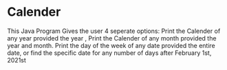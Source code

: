 # Calender
This Java Program Gives the user 4 seperate options: Print the Calender of any year provided the year , Print the Calender of any month provided the year and month. Print the day of the week of any date provided the entire date, or find the specific date for any number of days after February 1st, 2021st
